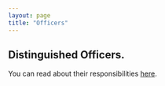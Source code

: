 ```yaml
---
layout: page
title: "Officers"
---
```


## Distinguished Officers.
You can read about their responsibilities [here](/officers/responsibilities.html).
